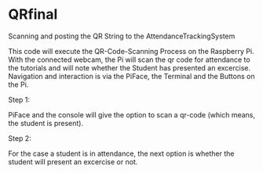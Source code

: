 # QRfinal
Scanning and posting the QR String to the AttendanceTrackingSystem

This code will execute the QR-Code-Scanning Process on the Raspberry Pi. With the connected webcam, the Pi will scan the qr code for attendance to the tutorials and will note whether the Student has presented an excercise. Navigation and interaction is via the PiFace, the Terminal and the Buttons on the Pi.

Step 1:

PiFace and the console will give the option to scan a qr-code  (which means, the student is present).

Step 2:

For the case a student is in attendance, the next option is whether the student will present an excercise or not. 


